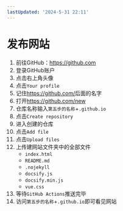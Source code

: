 ```yaml
---
lastUpdated: '2024-5-31 22:11'
---
```


# 发布网站

1. 前往GitHub：<https://github.com>
2. 登录GitHub账户
3. 点击右上角头像
4. 点击```Your profile```
5. 记住<https://github.com/>后面的名字
6. 打开<https://github.com/new>
7. 仓库名称输入```第五步的名称```+```.github.io```
8. 点击```Create repository```
9. 进入创建的仓库
10. 点击```Add file```
11. 点击```Upload files```
12. 上传建网站文件夹中的全部文件
	- ```index.html```
	- ```README.md```
	- ```.nojekyll```
	- ```docsify.js```
	- ```docsify.min.js```
	- ```vue.css```
13. 等待```GitHub Actions```推送完毕
14. 访问```第五步的名称```+```.github.io```即可看见网站